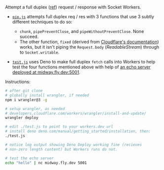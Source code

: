 Attempt a full duplex ([ref](https://developer.chrome.com/articles/fetch-streaming-requests)) request / response with Socket Workers.

- [`pip.js`](https://github.com/ignoramous/tcpworkers/blob/bcdbb86c110b9999e4a7020d6962fd0be2be033f/pip.js) attempts full duplex
  req / res with 3 functions that use 3 subtly different techniques to do so:
   - `chunk`, `pipePreventClose`, and `pipeWithoutPreventClose`. None succeed.
   - The other function, `fixed` (derived from [Cloudflare's documentation](https://developers.cloudflare.com/workers/runtime-apis/tcp-sockets)) works,
but it isn't piping the `Request.body` (*ReadableStream*) through to `Socket.writable`.

- [`test.js`](https://github.com/ignoramous/tcpworkers/blob/bcdbb86c110b9999e4a7020d6962fd0be2be033f/test.js) uses Deno to make full duplex `fetch` calls
  into Workers to help test the four functions mentioned above with help of [an echo server deployed at midway.fly.dev:5001](https://github.com/celzero/midway).

Instructions:
```bash
# after git clone
# globally install wrangler, if needed
npm i wrangler@3 -g

# setup wrangler, as needed
# developers.cloudflare.com/workers/wrangler/install-and-update/
wrangler deploy

# edit ./test.js to point to your workers.dev url
# install deno deno.com/manual/getting_started/installation, then:
./test.js

# notice log output showing Deno Deploy working fine (recieves
# non-zero length content) but Workers runs do not.

# test the echo server
echo "hello" | nc midway.fly.dev 5001
```
